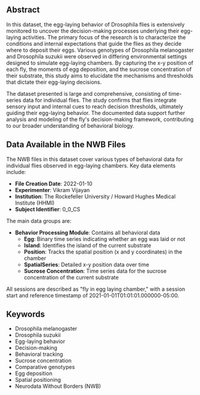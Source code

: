 ## Abstract

In this dataset, the egg-laying behavior of Drosophila flies is extensively monitored to uncover the decision-making processes underlying their egg-laying activities. The primary focus of the research is to characterize the conditions and internal expectations that guide the flies as they decide where to deposit their eggs. Various genotypes of Drosophila melanogaster and Drosophila suzukii were observed in differing environmental settings designed to simulate egg-laying chambers. By capturing the x-y position of each fly, the moments of egg deposition, and the sucrose concentration of their substrate, this study aims to elucidate the mechanisms and thresholds that dictate their egg-laying decisions.

The dataset presented is large and comprehensive, consisting of time-series data for individual flies. The study confirms that flies integrate sensory input and internal cues to reach decision thresholds, ultimately guiding their egg-laying behavior. The documented data support further analysis and modeling of the fly's decision-making framework, contributing to our broader understanding of behavioral biology.

## Data Available in the NWB Files

The NWB files in this dataset cover various types of behavioral data for individual flies observed in egg-laying chambers. Key data elements include:
- **File Creation Date**: 2022-01-10
- **Experimenter**: Vikram Vijayan
- **Institution**: The Rockefeller University / Howard Hughes Medical Institute (HHMI)
- **Subject Identifier**: 0_0_CS

The main data groups are:
- **Behavior Processing Module**: Contains all behavioral data
  - **Egg**: Binary time series indicating whether an egg was laid or not
  - **Island**: Identifies the island of the current substrate
  - **Position**: Tracks the spatial position (x and y coordinates) in the chamber
  - **SpatialSeries**: Detailed x-y position data over time
  - **Sucrose Concentration**: Time series data for the sucrose concentration of the current substrate

All sessions are described as "fly in egg laying chamber," with a session start and reference timestamp of 2021-01-01T01:01:01.000000-05:00.

## Keywords

- Drosophila melanogaster
- Drosophila suzukii
- Egg-laying behavior
- Decision-making
- Behavioral tracking
- Sucrose concentration
- Comparative genotypes
- Egg deposition
- Spatial positioning
- Neurodata Without Borders (NWB)